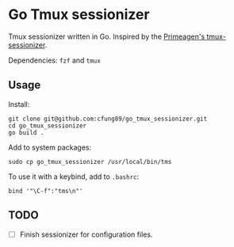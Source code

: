 # Go Tmux sessionizer

Tmux sessionizer written in Go.
Inspired by the [Primeagen's tmux-sessionizer](https://github.com/ThePrimeagen/tmux-sessionizer).

Dependencies: `fzf` and `tmux`

## Usage

Install:
```
git clone git@github.com:cfung89/go_tmux_sessionizer.git
cd go_tmux_sessionizer
go build .
```

Add to system packages:
```
sudo cp go_tmux_sessionizer /usr/local/bin/tms
```

To use it with a keybind, add to `.bashrc`:
```
bind '"\C-f":"tms\n"'
```

## TODO

- [ ] Finish sessionizer for configuration files.
